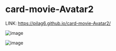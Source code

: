 # card-movie-Avatar2

LINK: 
https://pilag6.github.io/card-movie-Avatar2/

![image](https://user-images.githubusercontent.com/79191808/204300914-f8b6f304-ddb0-418f-bfb0-2dbd6968253b.png)

![image](https://user-images.githubusercontent.com/79191808/204301045-b9c0fb8c-3004-49b3-bfb4-1eeb25cd5031.png)

